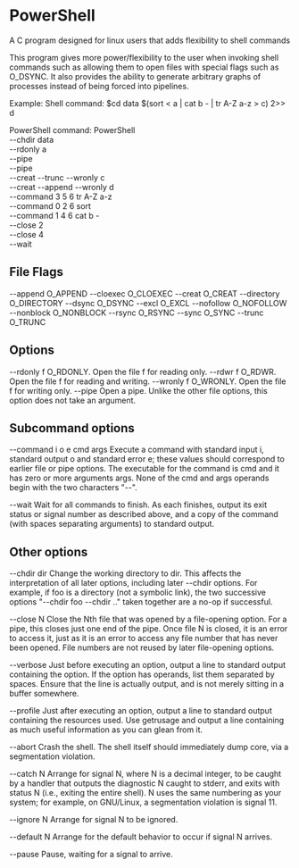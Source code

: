 # PowerShell
A C program designed for linux users that adds flexibility to shell commands

This program gives more power/flexibility to the user when invoking shell commands such as allowing them to open files
with special flags such as O_DSYNC. It also provides the ability to generate arbitrary graphs of processes instead of being
forced into pipelines. 

Example: 
Shell command:
  $cd data
  $(sort < a | cat b - | tr A-Z a-z > c) 2>> d
  
PowerShell command:
  PowerShell \
  --chdir data \
  --rdonly a \
  --pipe \
  --pipe \
  --creat --trunc --wronly c \
  --creat --append --wronly d \
  --command 3 5 6 tr A-Z a-z \
  --command 0 2 6 sort \
  --command 1 4 6 cat b - \
  --close 2 \
  --close 4 \
  --wait
  
  ## File Flags
--append
O_APPEND
--cloexec
O_CLOEXEC
--creat
O_CREAT
--directory
O_DIRECTORY
--dsync
O_DSYNC
--excl
O_EXCL
--nofollow
O_NOFOLLOW
--nonblock
O_NONBLOCK
--rsync
O_RSYNC
--sync
O_SYNC
--trunc
O_TRUNC

## Options
--rdonly f
O_RDONLY. Open the file f for reading only.
--rdwr f
O_RDWR. Open the file f for reading and writing.
--wronly f
O_WRONLY. Open the file f for writing only.
--pipe
Open a pipe. Unlike the other file options, this option does not take an argument.

## Subcommand options
--command i o e cmd args
Execute a command with standard input i, standard output o and standard error e; these values should correspond to earlier file or pipe options.
The executable for the command is cmd and it has zero or more arguments args. None of the cmd and args operands begin with the two characters "--".

--wait
Wait for all commands to finish. As each finishes, output its exit status or signal number as described above, and a copy of the command (with spaces separating arguments) to standard output.

## Other options
--chdir dir
Change the working directory to dir. This affects the interpretation of all later options, including later --chdir options. For example, if foo is a directory (not a symbolic link), the two successive options "--chdir foo --chdir .." taken together are a no-op if successful.

--close N
Close the Nth file that was opened by a file-opening option. For a pipe, this closes just one end of the pipe. Once file N is closed, it is an error to access it, just as it is an error to access any file number that has never been opened. File numbers are not reused by later file-opening options.

--verbose
Just before executing an option, output a line to standard output containing the option. If the option has operands, list them separated by spaces. Ensure that the line is actually output, and is not merely sitting in a buffer somewhere.

--profile
Just after executing an option, output a line to standard output containing the resources used. Use getrusage and output a line containing as much useful information as you can glean from it.

--abort
Crash the shell. The shell itself should immediately dump core, via a segmentation violation.

--catch N
Arrange for signal N, where N is a decimal integer, to be caught by a handler that outputs the diagnostic N caught to stderr, and exits with status N (i.e., exiting the entire shell). N uses the same numbering as your system; for example, on GNU/Linux, a segmentation violation is signal 11.

--ignore N
Arrange for signal N to be ignored.

--default N
Arrange for the default behavior to occur if signal N arrives.

--pause
Pause, waiting for a signal to arrive.
  

